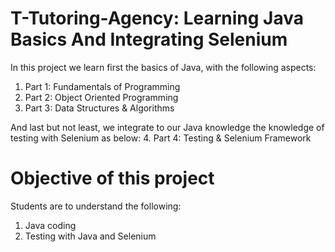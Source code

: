 # T-Tutoring-Agency: Learning Java Basics And Integrating Selenium

In this project we learn first the basics of Java, with the following aspects:
  1. Part 1: Fundamentals of Programming
  2. Part 2: Object Oriented Programming
  3. Part 3: Data Structures & Algorithms
  
 And last but not least, we integrate to our Java knowledge the knowledge of testing with Selenium as below:
  4. Part 4: Testing & Selenium Framework

# Objective of this project

Students are to understand the following:
  1. Java coding
  2. Testing with Java and Selenium
